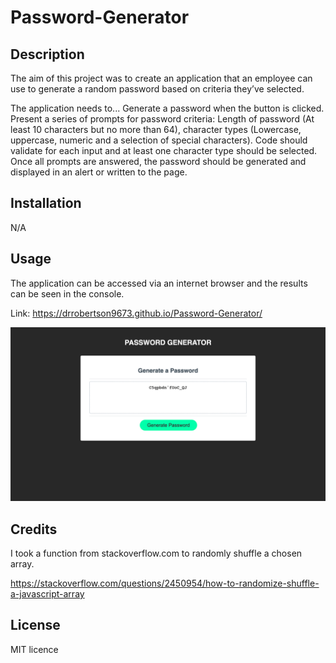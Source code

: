 # Password-Generator

## Description
The aim of this project was to create an application that an employee can use to generate a random password based on criteria they’ve selected.

The application needs to...
Generate a password when the button is clicked.
Present a series of prompts for password criteria: Length of password (At least 10 characters but no more than 64), character types (Lowercase, uppercase, numeric and a selection of special characters).
Code should validate for each input and at least one character type should be selected.
Once all prompts are answered, the password should be generated and displayed in an alert or written to the page.

## Installation

N/A

## Usage

The application can be accessed via an internet browser and the results can be seen in the console.

Link: https://drrobertson9673.github.io/Password-Generator/

![screenshot of the application results](assets/Images/screenshot.png)

## Credits

I took a function from stackoverflow.com to randomly shuffle a chosen array.

https://stackoverflow.com/questions/2450954/how-to-randomize-shuffle-a-javascript-array

## License

MIT licence